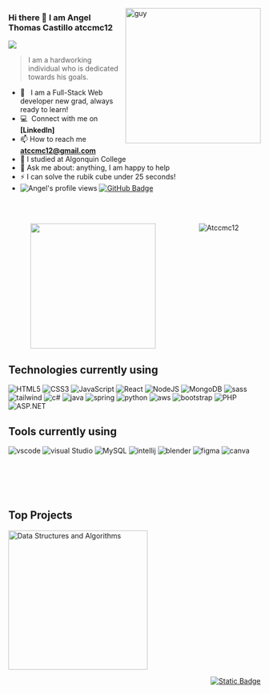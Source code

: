 
<img align="right" height="270px" alt="guy"  src="https://media.tenor.com/DimzPZMypFcAAAAM/laptop.gif" /> </a>
 
### Hi there 👋 I am Angel Thomas Castillo atccmc12

<p align="left">
  <img src="https://readme-typing-svg.herokuapp.com?font=ROBOT&duration=2500&size=20&color=39FF14&background=000000&center=true&vCenter=true&width=490&lines=%3E+I'm+a+Full+Stack+Developer.">
</p>

> I am a hardworking individual who is dedicated towards his goals.

- 🌱 &nbsp; I am a Full-Stack Web developer new grad, always ready to learn!
- :computer: &nbsp;Connect with me on **[LinkedIn]**
- 📫 How to reach me **atccmc12@gmail.com**
- 📝 I studied at Algonquin College
- 💬 Ask me about: anything, I am happy to help
- ⚡ I can solve the rubik cube under 25 seconds!
- 	<img src="https://komarev.com/ghpvc/?username=atccmc12&label=Profile%20views&color=brightgreen&style=plastic" alt="Angel's profile views" /> 
	<a href="https://github.com/atccmc12?tab=followers"><img src="https://img.shields.io/github/followers/thenuka99?label=Followers&style=social" alt="GitHub Badge"></a>
<br><br>

<div style="display:flex; justify-content: space-evenly;">
  <img  src="https://gifdb.com/images/high/umiko-ahagon-desktop-programming-eg5f8g2281ekfhde.gif" height="250px" />
  <img/>
  <img  src="https://github-readme-stats.vercel.app/api/top-langs?username=atccmc12&langs_count=10&show_icons=true&locale=en&layout=compact&theme=chartreuse-dark" alt="Atccmc12" />
</div>
  
## Technologies currently using


<div>
  <img  alt="HTML5" src="https://img.shields.io/badge/html5-%23E34F26.svg?style=for-the-badge&logo=html5&logoColor=white"/>
  <img  alt="CSS3" src="https://img.shields.io/badge/css3-%231572B6.svg?style=for-the-badge&logo=css3&logoColor=white"/>
  <img  alt="JavaScript" src="https://img.shields.io/badge/javascript-%23323330.svg?style=for-the-badge&logo=javascript&logoColor=%23F7DF1E"/>
  <img  alt="React" src="https://img.shields.io/badge/react-%2320232a.svg?style=for-the-badge&logo=react&logoColor=%2361DAFB"/>
  <img  alt="NodeJS" src="https://img.shields.io/badge/node.js-%2343853D.svg?style=for-the-badge&logo=node-dot-js&logoColor=white"/>
  <img  alt="MongoDB" src ="https://img.shields.io/badge/MongoDB-%234ea94b.svg?style=for-the-badge&logo=mongodb&logoColor=white"/>
  <img  alt="sass" src ="https://img.shields.io/badge/Sass-CC6699?style=for-the-badge&logo=sass&logoColor=white"/>
  <img  alt="tailwind" src="https://img.shields.io/badge/Tailwind_CSS-38B2AC?style=for-the-badge&logo=tailwind-css&logoColor=white"/>
  <img  alt="c#" src ="https://img.shields.io/badge/C Sharp-563D7C?style=for-the-badge&logo=c#&logoColor=white"/>
  <img  alt="java" src ="https://img.shields.io/badge/Java-ED8B00?style=for-the-badge&logo=java&logoColor=white"/>
  <img  alt="spring" src ="https://img.shields.io/badge/Spring-6DB33F?style=for-the-badge&logo=spring&logoColor=white"/>
  <img  alt="python" src ="https://img.shields.io/badge/Python-14354C?style=for-the-badge&logo=python&logoColor=white"/>
  <img  alt="aws" src ="https://img.shields.io/badge/Amazon_AWS-232F3E?style=for-the-badge&logo=amazon-aws&logoColor=white"/>
  <img  alt="bootstrap" src ="https://img.shields.io/badge/Bootstrap-563D7C?style=for-the-badge&logo=bootstrap&logoColor=white"/>
  <img  alt="PHP" src ="https://img.shields.io/badge/PHP-00599C?style=for-the-badge&logo=php&logoColor=white"/>
  <img  alt="ASP.NET" src ="https://img.shields.io/badge/ASP.NET-14354C?style=for-the-badge&logo=.net&logoColor=white"/>
 
</div>

## Tools currently using


<div>
  <img  alt="vscode" src="https://img.shields.io/badge/Visual_Studio_Code-0078D4?style=for-the-badge&logo=visual%20studio%20code&logoColor=white"/> 
  <img  alt="visual Studio" src="https://img.shields.io/badge/Visual_Studio-F24E1E?style=for-the-badge&logo=visual%20studio&logoColor=white"/> 
  <img  alt="MySQL" src="https://img.shields.io/badge/MySQL-DB7003?style=for-the-badge&logo=MySQL&"/>
  <img  alt="intellij" src="https://img.shields.io/badge/IntelliJ_IDEA-000000.svg?style=for-the-badge&logo=intellij-idea&logoColor=white"/> 
  <img  alt="blender" src="https://img.shields.io/badge/blender-%23F5792A.svg?style=for-the-badge&logo=blender&logoColor=white"/>
  <img  alt="figma" src="https://img.shields.io/badge/Figma-F24E1E?style=for-the-badge&logo=figma&logoColor=white"/>
  <img  alt="canva" src="https://img.shields.io/badge/Canva-%2300C4CC.svg?&style=for-the-badge&logo=Canva&logoColor=white"/>

 </div>
 
<br><br>

  <!-- Top Projects List -->
</br>
<h2>Top Projects</h2>
<p>
  <a href="https://github.com/atccmc12/MoviePage"><img width="278" src="https://denvercoder1-github-readme-stats.vercel.app/api/pin/?username=atccmc12&repo=MoviePage&theme=dark&bg_color=0D1017&title_color=E8EDF3&hide_border=false&icon_color=E8EDF3&show_icons=false&border_radius=0" alt="Data Structures and Algorithms"></a>
  
  </br>

  
  </p>
  <p align="right">
    <a href="https://github.com/atccmc12?tab=repositories"><img alt="Static Badge" src="https://img.shields.io/badge/All%20Projects-05122A?style=flat-square"></a>
  </p>
  

<br><br><br>

<!--
**atccmc12/atccmc12** is a ✨ _special_ ✨ repository because its `README.md` (this file) appears on your GitHub profile.

Here are some ideas to get you started:

- 🔭 I’m currently working on ...
- 🌱 I’m currently learning ...
- 👯 I’m looking to collaborate on ...
- 🤔 I’m looking for help with ...
- 💬 Ask me about ...
- 📫 How to reach me: ...
- 😄 Pronouns: ...
- ⚡ Fun fact: ...
-->
